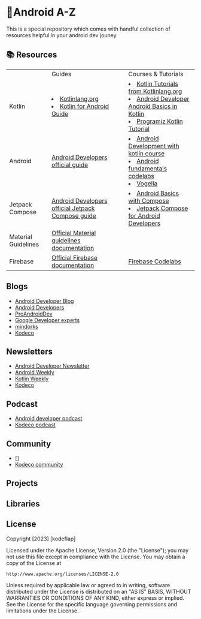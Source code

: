 # 📱Android A-Z

This is a special repository which comes with handful collection of resources helpful in your android dev jouney. 

## 📚 Resources


<table>
    <tr>
        <td> </td>
        <td> Guides </td>
        <td> Courses & Tutorials</td>
    <tr>
        <td>Kotlin</td>
        <td><li><a href ="https://kotlinlang.org/">Kotlinlang.org</a>
            <li><a href ="https://developer.android.com/kotlin/first">Kotlin for Android Guide</a></td>
        <td><li><a href ="https://play.kotlinlang.org/byExample/01_introduction/01_Hello%20world">Kotlin Tutorials from Kotlinlang.org</a>
        <li><a href ="https://developer.android.com/courses/android-basics-kotlin/course"> Android Developer Android Basics in Kotlin
        <li><a href="https://www.programiz.com/kotlin-programming">Programiz Kotlin Tutorial</a></td>
    </tr>
      <tr>
        <td>Android</td>
        <td><a href ="https://developer.android.com/guide">Android Developers official guide</a>
        <td><li><a href ="https://developer.android.com/courses/android-development-with-kotlin/course?utm_source=dac&utm_medium=website&utm_campaign=edu">Android Development with kotlin course</a>
          <li><a href="https://developer.android.com/courses/fundamentals-training/toc-v2">Android fundamentals codelabs</a>
          <li><a href="https://www.vogella.com/tutorials/android.html">Vogella</a>
          </td>
    </tr>
     <tr>
        <td>Jetpack Compose</td>
        <td><a href ="">Android Developers official Jetpack Compose guide</a>
        <td><li><a href ="https://developer.android.com/courses/android-basics-compose/course">Android Basics with Compose</a>
         <li><a href="https://developer.android.com/courses/jetpack-compose/course">Jetpack Compose for Android Developers</td>
    </tr>
     <tr>
         <td>Material Guidelines</td>
         <td><a href="https://m3.material.io/get-started"/>Official Material guidelines documentation</a></td>
         <td></td>
    </tr>
     <tr>
         <td>Firebase</td>
         <td><a href="https://firebase.google.com/docs/guides"/>Official Firebase documentation</a></td>
         <td><a href="https://firebase.google.com/codelabs/firebase-android?authuser=0&hl=en#0">Firebase Codelabs</a></td>
    </tr>
</table>

## Blogs

- [Android Developer Blog](https://android-developers.googleblog.com/)
- [Android Developers](https://medium.com/androiddevelopers)
- [ProAndroidDev](https://proandroiddev.com/)
- [Google Developer experts](https://medium.com/google-developer-experts)
- [mindorks](https://blog.mindorks.com/)
- [Kodeco](https://www.kodeco.com/android/articles)

## Newsletters

- [Android Developer Newsletter](https://developer.android.com/newsletter)
- [Android Weekly](https://androidweekly.net/)
- [Kotlin Weekly](http://www.kotlinweekly.net/)
- [Kodeco](https://help.kodeco.com/how-can-i-sign-up-for-your-newsletter)

## Podcast

- [Android developer podcast](https://developer.android.com/podcasts)
- [Kodeco podcast](https://www.kodeco.com/podcast)

## Community

- []
- [Kodeco community](https://www.kodeco.com/community)

## Projects

## Libraries



## License

Copyright [2023] [kodeflap]

Licensed under the Apache License, Version 2.0 (the "License");
you may not use this file except in compliance with the License.
You may obtain a copy of the License at

    http://www.apache.org/licenses/LICENSE-2.0

Unless required by applicable law or agreed to in writing, software
distributed under the License is distributed on an "AS IS" BASIS,
WITHOUT WARRANTIES OR CONDITIONS OF ANY KIND, either express or implied.
See the License for the specific language governing permissions and
limitations under the License.
